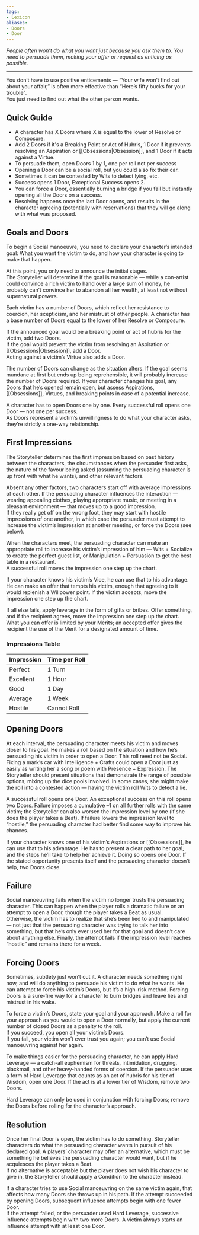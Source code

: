 ```yaml
---
tags:
- Lexicon
aliases:
- Doors
- Door
---
```


_People often won’t do what you want just because you ask them to. You need to persuade them, making your offer or request as enticing as possible._

---

You don’t have to use positive enticements — “Your wife won’t find out about your affair,” is often more effective than “Here’s fifty bucks for your trouble".\
You just need to find out what the other person wants.

## Quick Guide

- A character has X Doors where X is equal to the lower of Resolve or Composure.
- Add 2 Doors if it's a Breaking Point or Act of Hubris, 1 Door if it prevents resolving an Aspiration or [[Obsessions|Obsession]], and 1 Door if it acts against a Virtue.
- To persuade them, open Doors 1 by 1, one per roll not per success
- Opening a Door can be a social roll, but you could also fix their car.
- Sometimes it can be contested by Wits to detect lying, etc.
- Success opens 1 Door, Exceptional Success opens 2.
- You can force a Door, essentially burning a bridge if you fail but instantly opening all the Doors on a success.
- Resolving happens once the last Door opens, and results in the character agreeing (potentially with reservations) that they will go along with what was proposed.

## Goals and Doors

To begin a Social manoeuvre, you need to declare your character’s intended goal: What you want the victim to do, and how your character is going to make that happen.

At this point, you only need to announce the initial stages.\
The Storyteller will determine if the goal is reasonable — while a con-artist could convince a rich victim to hand over a large sum of money, he probably can’t convince her to abandon all her wealth, at least not without supernatural powers.

Each victim has a number of Doors, which reflect her resistance to coercion, her scepticism, and her mistrust of other people. A character has a base number of Doors equal to the lower of her Resolve or Composure.

If the announced goal would be a breaking point or act of hubris for the victim, add two Doors.\
If the goal would prevent the victim from resolving an Aspiration or [[Obsessions|Obsession]], add a Door.\
Acting against a victim’s Virtue also adds a Door.

The number of Doors can change as the situation alters. If the goal seems mundane at first but ends up being reprehensible, it will probably increase the number of Doors required. If your character changes his goal, any Doors that he’s opened remain open, but assess Aspirations, [[Obsessions]], Virtues, and breaking points in case of a potential increase.

A character has to open Doors one by one. Every successful roll opens one Door — not one per success.\
As Doors represent a victim’s unwillingness to do what your character asks, they’re strictly a one-way relationship.

## First Impressions

The Storyteller determines the first impression based on past history between the characters, the circumstances when the persuader first asks, the nature of the favour being asked (assuming the persuading character is up front with what he wants), and other relevant factors.

Absent any other factors, two characters start off with average impressions of each other. If the persuading character influences the interaction — wearing appealing clothes, playing appropriate music, or meeting in a pleasant environment — that moves up to a good impression.\
If they really get off on the wrong foot, they may start with hostile impressions of one another, in which case the persuader must attempt to increase the victim’s impression at another meeting, or force the Doors (see below).

When the characters meet, the persuading character can make an appropriate roll to increase his victim’s impression of him — Wits + Socialize to create the perfect guest list, or Manipulation + Persuasion to get the best table in a restaurant.\
A successful roll moves the impression one step up the chart.

If your character knows his victim’s Vice, he can use that to his advantage. He can make an offer that tempts his victim, enough that agreeing to it would replenish a Willpower point. If the victim accepts, move the impression one step up the chart.

If all else fails, apply leverage in the form of gifts or bribes. Offer something, and if the recipient agrees, move the impression one step up the chart. What you can offer is limited by your Merits; an accepted offer gives the recipient the use of the Merit for a designated amount of time.

### Impressions Table

| Impression | Time per Roll |
| ---------- | ------------- |
| Perfect    | 1 Turn        |
| Excellent  | 1 Hour        |
| Good       | 1 Day         |
| Average    | 1 Week        |
| Hostile    | Cannot Roll   |

## Opening Doors

At each interval, the persuading character meets his victim and moves closer to his goal. He makes a roll based on the situation and how he’s persuading his victim in order to open a Door. This roll need not be Social. Fixing a mark’s car with Intelligence + Crafts could open a Door just as easily as writing her a song or poem with Presence + Expression. The Storyteller should present situations that demonstrate the range of possible options, mixing up the dice pools involved. In some cases, she might make the roll into a contested action — having the victim roll Wits to detect a lie.

A successful roll opens one Door. An exceptional success on this roll opens two Doors. Failure imposes a cumulative –1 on all further rolls with the same victim; the Storyteller can also worsen the impression level by one (if she does the player takes a Beat). If failure lowers the impression level to “hostile,” the persuading character had better find some way to improve his chances.

If your character knows one of his victim’s Aspirations or [[Obsessions]], he can use that to his advantage. He has to present a clear path to her goal, and the steps he’ll take to help her achieve it. Doing so opens one Door. If the stated opportunity presents itself and the persuading character doesn’t help, two Doors close.

## Failure

Social manoeuvring fails when the victim no longer trusts the persuading character. This can happen when the player rolls a dramatic failure on an attempt to open a Door, though the player takes a Beat as usual.\
Otherwise, the victim has to realize that she’s been lied to and manipulated — not just that the persuading character was trying to talk her into something, but that he’s only ever used her for that goal and doesn’t care about anything else. Finally, the attempt fails if the impression level reaches “hostile” and remains there for a week.

## Forcing Doors

Sometimes, subtlety just won’t cut it. A character needs something right now, and will do anything to persuade his victim to do what he wants. He can attempt to force his victim’s Doors, but it’s a high-risk method. Forcing Doors is a sure-fire way for a character to burn bridges and leave lies and mistrust in his wake.

To force a victim’s Doors, state your goal and your approach. Make a roll for your approach as you would to open a Door normally, but apply the current number of closed Doors as a penalty to the roll.\
If you succeed, you open all your victim’s Doors.\
If you fail, your victim won’t ever trust you again; you can’t use Social manoeuvring against her again.

To make things easier for the persuading character, he can apply Hard Leverage — a catch-all euphemism for threats, intimidation, drugging, blackmail, and other heavy-handed forms of coercion. If the persuader uses a form of Hard Leverage that counts as an act of hubris for his tier of Wisdom, open one Door. If the act is at a lower tier of Wisdom, remove two Doors.

Hard Leverage can only be used in conjunction with forcing Doors; remove the Doors before rolling for the character’s approach.

## Resolution

Once her final Door is open, the victim has to do something. Storyteller characters do what the persuading character wants in pursuit of his declared goal. A players’ character may offer an alternative, which must be something he believes the persuading character would want, but if he acquiesces the player takes a Beat.\
If no alternative is acceptable but the player does not wish his character to give in, the Storyteller should apply a Condition to the character instead.

If a character tries to use Social manoeuvring on the same victim again, that affects how many Doors she throws up in his path. If the attempt succeeded by opening Doors, subsequent influence attempts begin with one fewer Door.\
If the attempt failed, or the persuader used Hard Leverage, successive influence attempts begin with two more Doors. A victim always starts an influence attempt with at least one Door.